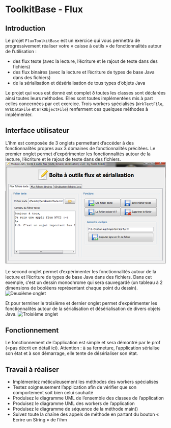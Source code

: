 # ToolkitBase - Flux

## Introduction
Le projet `FluxToolkitBase` est un exercice qui vous permettra de progressivement réaliser votre 
« caisse à outils » de fonctionnalités autour de l’utilisation :
- des flux texte (avec la lecture, l’écriture et le rajout de texte dans des fichiers)
- des flux binaires (avec la lecture et l’écriture de types de base Java dans des fichiers)
- de la sérialisation et désérialisation de tous types d’objets Java
 
Le projet qui vous est donné est complet ð toutes les classes sont déclarées ainsi toutes leurs méthodes. Elles sont toutes implémentées mis à part celles concernées par cet exercice.
Trois workers spécialisés (`WrkTextFile`, `WrkDataFile` et `WrkObjectFile`) renferment ces quelques méthodes à implémenter.
 
## Interface utilisateur
L’ihm est composée de 3 onglets permettant d’accéder à des fonctionnalités propres aux 3 domaines de fonctionnalités précitées.
Le premier onglet permet d’expérimenter les fonctionnalités autour de la lecture, l’écriture et le rajout de texte dans des fichiers.
![Premier onglet ](images/interace_texte.png)

Le second onglet permet d’expérimenter les fonctionnalités autour de la lecture et l’écriture de types de base Java dans des fichiers. Dans cet exemple, c’est un dessin monochrome qui sera sauvegardé (un tableau à 2 dimensions de booléens représentant chaque point du dessin).
![Deuxième onglet ](images/interface_binaire.png.png)

Et pour terminer le troisième et dernier onglet permet d’expérimenter les fonctionnalités autour de la sérialisation et désérialisation de divers objets Java.
![Troisième onglet ](images/interface_serialisation.png.png)


## Fonctionnement
Le fonctionnement de l’application est simple et sera démontré par le prof 
(=pas décrit en détail ici).
Attention : à sa fermeture, l’application sérialise son état et à son démarrage, elle tente de désérialiser son état.
 
## Travail à réaliser
- Implémentez méticuleusement les méthodes des workers spécialisés
- Testez soigneusement l’application afin de vérifier que son comportement soit bien celui souhaité 
- Produisez le diagramme UML de l’ensemble des classes de l’application 
- Produisez le diagramme UML des workers de l’application 
- Produisez le diagramme de séquence de la méthode main()
- Suivez toute la chaîne des appels de méthode en partant du bouton « Ecrire un String » de l’ihm